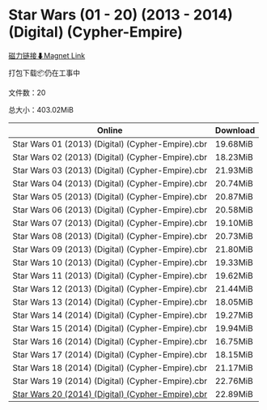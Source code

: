 # Star Wars (01 - 20) (2013 - 2014) (Digital) (Cypher-Empire)

[磁力链接⬇Magnet Link](magnet:?xt=urn:btih:5953f04504840bd4c49275d2388293cc8382b8db&dn=Star%20Wars%20%2801%20-%2020%29%20%282013%20-%202014%29%20%28Digital%29%20%28Cypher-Empire%29)

打包下载📦仍在工事中

文件数：20

总大小：403.02MiB

Online | Download
--- | ---
Star Wars 01 (2013) (Digital) (Cypher-Empire).cbr | 19.68MiB
Star Wars 02 (2013) (Digital) (Cypher-Empire).cbr | 18.23MiB
Star Wars 03 (2013) (Digital) (Cypher-Empire).cbr | 21.93MiB
Star Wars 04 (2013) (Digital) (Cypher-Empire).cbr | 20.74MiB
Star Wars 05 (2013) (Digital) (Cypher-Empire).cbr | 20.87MiB
Star Wars 06 (2013) (Digital) (Cypher-Empire).cbr | 20.58MiB
Star Wars 07 (2013) (Digital) (Cypher-Empire).cbr | 19.10MiB
Star Wars 08 (2013) (Digital) (Cypher-Empire).cbr | 20.73MiB
Star Wars 09 (2013) (Digital) (Cypher-Empire).cbr | 21.80MiB
Star Wars 10 (2013) (Digital) (Cypher-Empire).cbr | 19.33MiB
Star Wars 11 (2013) (Digital) (Cypher-Empire).cbr | 19.62MiB
Star Wars 12 (2013) (Digital) (Cypher-Empire).cbr | 21.44MiB
Star Wars 13 (2014) (Digital) (Cypher-Empire).cbr | 18.05MiB
Star Wars 14 (2014) (Digital) (Cypher-Empire).cbr | 19.27MiB
Star Wars 15 (2014) (Digital) (Cypher-Empire).cbr | 19.94MiB
Star Wars 16 (2014) (Digital) (Cypher-Empire).cbr | 16.75MiB
Star Wars 17 (2014) (Digital) (Cypher-Empire).cbr | 18.15MiB
Star Wars 18 (2014) (Digital) (Cypher-Empire).cbr | 21.17MiB
Star Wars 19 (2014) (Digital) (Cypher-Empire).cbr | 22.76MiB
[Star Wars 20 (2014) (Digital) (Cypher-Empire).cbr](https://github.com/alicewish/markdown/blob/master/comic/Star-Wars-20-2014-Digital-Cypher-Empire-cbr.md) | 22.89MiB